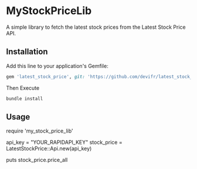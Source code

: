 # MyStockPriceLib

A simple library to fetch the latest stock prices from the Latest Stock Price API.

## Installation

Add this line to your application's Gemfile:

```ruby
gem 'latest_stock_price', git: 'https://github.com/devifr/latest_stock_price.git'
```
Then Execute
```ruby
bundle install
```

## Usage
require 'my_stock_price_lib'

api_key = "YOUR_RAPIDAPI_KEY"
stock_price = LatestStockPrice::Api.new(api_key)

puts stock_price.price_all
